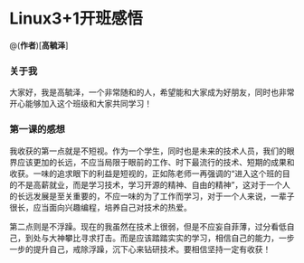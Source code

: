 # Linux3+1开班感悟

@(**作者**)[**高毓泽**]

### 关于我
大家好，我是高毓泽，一个非常随和的人，希望能和大家成为好朋友，同时也非常开心能够加入这个班级和大家共同学习！
 
### 第一课的感想
我收获的第一点就是不短视。作为一个学生，同时也是未来的技术人员，我们的眼界应该更加的长远，不应当局限于眼前的工作、时下最流行的技术、短期的成果和收获。一味的追求眼下的利益是短视的，正如陈老师一再强调的“进入这个班的目的不是高薪就业，而是学习技术，学习开源的精神、自由的精神”，这对于一个人的长远发展是至关重要的，不应一味的为了工作而学习，对于一个人来说，一辈子很长，应当面向兴趣编程，培养自己对技术的热爱。

第二点则是不浮躁。现在的我虽然在技术上很弱，但是不应妄自菲薄，过分看低自己，到处与大神攀比寻求打击。而是应该踏踏实实的学习，相信自己的能力，一步一步的提升自己，戒除浮躁，沉下心来钻研技术。要相信坚持一定有收获！
